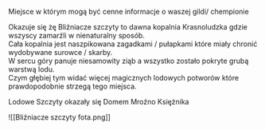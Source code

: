 Miejsce w którym mogą być cenne informacje o waszej gildi/ chempionie

Okazuje się żę Bliźniacze szczyty to dawna kopalnia Krasnoludzka gdzie wszyscy zamarźli w nienaturalny sposób.  
Cała kopalnia jest naszpikowana zagadkami / pułapkami które miały chronić wydobywane surowce / skarby.  
W sercu góry panuje niesamowity ziąb a wszystko zostało pokryte grubą warstwą lodu.  
Czym głębiej tym widać więcej magicznych lodowych potworów które prawdopodobnie strzegą tego miejsca.

Lodowe Szczyty okazały się Domem Mroźno Księżnika

![[Bliźniacze szczyty fota.png]]